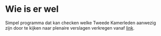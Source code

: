 # Wie is er wel

Simpel programma dat kan checken welke Tweede Kamerleden aanwezig zijn door te
kijken naar plenaire verslagen verkregen vanaf
[link](https://opendata.tweedekamer.nl/).
